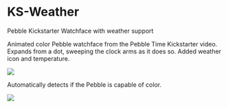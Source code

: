 # KS-Weather
Pebble Kickstarter Watchface with weather support

Animated color Pebble watchface from the Pebble Time Kickstarter video. 
Expands from a dot, sweeping the clock arms as it does so.
Added weather icon and temperature.

![](screenshots/screenshot-bw.png)

Automatically detects if the Pebble is capable of color.

![](screenshots/screenshot-color.png)
